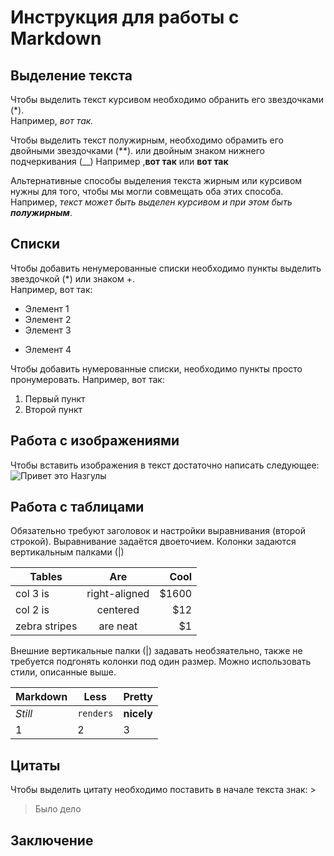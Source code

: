 # Инструкция для работы с Markdown

## Выделение текста

Чтобы выделить текст курсивом необходимо обранить его звездочками (*).   
Например, *вот так.*


Чтобы выделить текст полужирным, необходимо обрамить его двойными звездочками (**). или двойным знаком нижнего подчеркивания (__) 
Например ,**вот так** или __вот так__

Альтернативные способы выделения текста жирным или курсивом нужны для того, чтобы мы могли совмещать оба этих способа. Например, _текст может быть выделен курсивом и при этом быть **полужирным**_.

##  Списки
Чтобы добавить ненумерованные списки необходимо пункты выделить звездочкой (*) или знаком +.  
Например, вот так:  
* Элемент 1
* Элемент 2
* Элемент 3
+ Элемент 4

Чтобы добавить нумерованные списки, необходимо пункты просто пронумеровать.
Например, вот так:

1. Первый пункт
2. Второй пункт


## Работа с изображениями

Чтобы вставить изображения в текст достаточно написать следующее:![Привет это Назгулы](rings.webp)

## Работа с таблицами

Обязательно требуют заголовок и настройки выравнивания (второй строкой). Выравнивание задаётся двоеточием. Колонки задаются вертикальным палками (|)

| Tables        | Are           | Cool  |
| ------------- |:-------------:| -----:|
| col 3 is      | right-aligned | $1600 |
| col 2 is      | centered      |   $12 |
| zebra stripes | are neat      |    $1 |

Внешние вертикальные палки (|) задавать необзяательно, также не требуется подгонять колонки под один размер. Можно использовать стили, описанные выше.

Markdown | Less | Pretty
--- | --- | ---
*Still* | `renders` | **nicely**
1 | 2 | 3

## Цитаты

Чтобы выделить цитату необходимо поставить в начале текста знак: >   
> Было дело

## Заключение